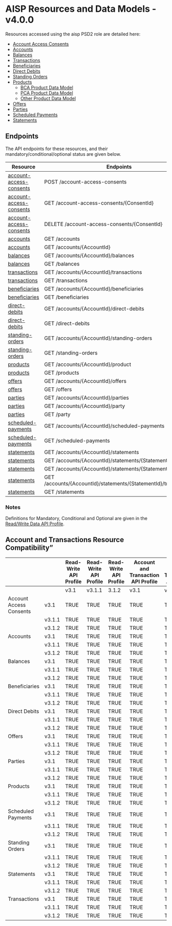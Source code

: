 # AISP Resources and Data Models - v4.0.0 <!-- omit in toc -->

Resources accessed using the aisp PSD2 role are detailed here:

* [Account Access Consents](./account-access-consents.md)
* [Accounts](./Accounts.md)
* [Balances](./Balances.md)
* [Transactions](./Transactions.md)
* [Beneficiaries](./Beneficiaries.md)
* [Direct Debits](./direct-debits.md)
* [Standing Orders](./standing-orders.md)
* [Products](./Products.md)
	* [BCA Product Data Model](./bca-product-data-model.md)
	* [PCA Product Data Model](./pca-product-data-model.md)
	* [Other Product Data Model](./other-product-data-model.md)
* [Offers](./Offers.md)
* [Parties](./Parties.md)
* [Scheduled Payments](./scheduled-payments.md)
* [Statements](./Statements.md)

## Endpoints

The API endpoints for these resources, and their mandatory/conditional/optional status are given below.

| Resource |Endpoints |Mandatory? |
| --- |--- |---|
| [account-access-consents](./Account-Access-Consents.md) |POST /account-access-consents |Mandatory |
| [account-access-consents](./Account-Access-Consents.md) |GET /account-access-consents/{ConsentId} |Mandatory |
| [account-access-consents](./Account-Access-Consents.md) |DELETE /account-access-consents/{ConsentId} |Mandatory |
| [accounts](./Accounts.md) |GET /accounts |Mandatory |
| [accounts](./Accounts.md) |GET /accounts/{AccountId} |Mandatory |
| [balances](./Balances.md) |GET /accounts/{AccountId}/balances |Mandatory |
| [balances](./Balances.md) |GET /balances |Optional |
| [transactions](./Transactions.md) |GET /accounts/{AccountId}/transactions |Mandatory |
| [transactions](./Transactions.md) |GET /transactions |Optional |
| [beneficiaries](./Beneficiaries.md) |GET /accounts/{AccountId}/beneficiaries |Conditional |
| [beneficiaries](./Beneficiaries.md) |GET /beneficiaries |Optional |
| [direct-debits](./Direct-Debits.md) |GET /accounts/{AccountId}/direct-debits |Conditional |
| [direct-debits](./Direct-Debits.md) |GET /direct-debits |Optional |
| [standing-orders](./Standing-Orders.md) |GET /accounts/{AccountId}/standing-orders |Conditional |
| [standing-orders](./Standing-Orders.md) |GET /standing-orders |Optional |
| [products](./Products.md) |GET /accounts/{AccountId}/product |Conditional |
| [products](./Products.md) |GET /products |Optional |
| [offers](./Offers.md) |GET /accounts/{AccountId}/offers |Conditional |
| [offers](./Offers.md) |GET /offers |Optional |
| [parties](./Parties.md) |GET /accounts/{AccountId}/parties |Conditional |
| [parties](./Parties.md) |GET /accounts/{AccountId}/party |Conditional |
| [parties](./Parties.md) |GET /party |Conditional |
| [scheduled-payments](./Scheduled-Payments.md) |GET /accounts/{AccountId}/scheduled-payments |Conditional |
| [scheduled-payments](./Scheduled-Payments.md) |GET /scheduled-payments |Optional |
| [statements](./Statements.md) |GET /accounts/{AccountId}/statements |Conditional |
| [statements](./Statements.md) |GET /accounts/{AccountId}/statements/{StatementId} |Conditional |
| [statements](./Statements.md) |GET /accounts/{AccountId}/statements/{StatementId}/file |Optional |
| [statements](./Statements.md) |GET /accounts/{AccountId}/statements/{StatementId}/transactions |Conditional |
| [statements](./Statements.md) |GET /statements |Optional |

### Notes

Definitions for Mandatory, Conditional and Optional are given in the [Read/Write Data API Profile](../../profiles/read-write-data-api-profile.md#categorisation-of-implementation-requirements).

## Account and Transactions Resource Compatibility”

|  | |Read-Write API Profile |Read-Write API Profile |Read-Write API Profile |Account and Transaction API Profile |Account and Transaction API Profile |Account and Transaction API Profile |
| --- |--- |--- |--- |--- |--- |--- |--- |
|  | |v3.1 |v3.1.1 |3.1.2 |v3.1 |v3.1.1 |3.1.2 |
| Account Access Consents |v3.1 |TRUE |TRUE |TRUE |TRUE |TRUE |TRUE |
|  |v3.1.1 |TRUE |TRUE |TRUE |TRUE |TRUE |TRUE |
|  |v3.1.2 |TRUE |TRUE |TRUE |TRUE |TRUE |TRUE |
| Accounts |v3.1 |TRUE |TRUE |TRUE |TRUE |TRUE |TRUE |
|  |v3.1.1 |TRUE |TRUE |TRUE |TRUE |TRUE |TRUE |
|  |v3.1.2 |TRUE |TRUE |TRUE |TRUE |TRUE |TRUE |
| Balances |v3.1 |TRUE |TRUE |TRUE |TRUE |TRUE |TRUE |
|  |v3.1.1 |TRUE |TRUE |TRUE |TRUE |TRUE |TRUE |
|  |v3.1.2 |TRUE |TRUE |TRUE |TRUE |TRUE |TRUE |
| Beneficiaries |v3.1 |TRUE |TRUE |TRUE |TRUE |TRUE |TRUE |
|  |v3.1.1 |TRUE |TRUE |TRUE |TRUE |TRUE |TRUE |
|  |v3.1.2 |TRUE |TRUE |TRUE |TRUE |TRUE |TRUE |
| Direct Debits |v3.1 |TRUE |TRUE |TRUE |TRUE |TRUE |TRUE |
|  |v3.1.1 |TRUE |TRUE |TRUE |TRUE |TRUE |TRUE |
|  |v3.1.2 |TRUE |TRUE |TRUE |TRUE |TRUE |TRUE |
| Offers |v3.1 |TRUE |TRUE |TRUE |TRUE |TRUE |TRUE |
|  |v3.1.1 |TRUE |TRUE |TRUE |TRUE |TRUE |TRUE |
|  |v3.1.2 |TRUE |TRUE |TRUE |TRUE |TRUE |TRUE |
| Parties |v3.1 |TRUE |TRUE |TRUE |TRUE |TRUE |TRUE |
|  |v3.1.1 |TRUE |TRUE |TRUE |TRUE |TRUE |TRUE |
|  |v3.1.2 |TRUE |TRUE |TRUE |TRUE |TRUE |TRUE |
| Products |v3.1 |TRUE |TRUE |TRUE |TRUE |TRUE |TRUE |
|  |v3.1.1 |TRUE |TRUE |TRUE |TRUE |TRUE |TRUE |
|  |v3.1.2 |TRUE |TRUE |TRUE |TRUE |TRUE |TRUE |
| Scheduled Payments |v3.1 |TRUE |TRUE |TRUE |TRUE |TRUE |TRUE |
|  |v3.1.1 |TRUE |TRUE |TRUE |TRUE |TRUE |TRUE |
|  |v3.1.2 |TRUE |TRUE |TRUE |TRUE |TRUE |TRUE |
| Standing Orders |v3.1 |TRUE |TRUE |TRUE |TRUE |TRUE |TRUE |
|  |v3.1.1 |TRUE |TRUE |TRUE |TRUE |TRUE |TRUE |
|  |v3.1.2 |TRUE |TRUE |TRUE |TRUE |TRUE |TRUE |
| Statements |v3.1 |TRUE |TRUE |TRUE |TRUE |TRUE |TRUE |
|  |v3.1.1 |TRUE |TRUE |TRUE |TRUE |TRUE |TRUE |
|  |v3.1.2 |TRUE |TRUE |TRUE |TRUE |TRUE |TRUE |
| Transactions |v3.1 |TRUE |TRUE |TRUE |TRUE |TRUE |TRUE |
|  |v3.1.1 |TRUE |TRUE |TRUE |TRUE |TRUE |TRUE |
|  |v3.1.2 |TRUE |TRUE |TRUE |TRUE |TRUE |TRUE |
